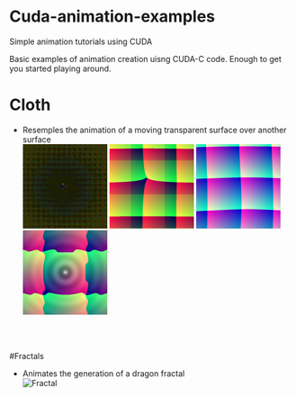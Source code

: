 # Cuda-animation-examples
Simple animation tutorials using CUDA

Basic examples of animation creation uisng CUDA-C code. Enough to get you started playing around.


# Cloth<br>
- Resemples the animation of a moving transparent surface over another surface<br>
![Cloth](https://github.com/CodedK/Cuda-animation-examples/blob/master/assets/cloth.gif)
![Cloth](https://github.com/CodedK/Cuda-animation-examples/blob/master/assets/cloth1.png)
![Cloth](https://github.com/CodedK/Cuda-animation-examples/blob/master/assets/cloth2.png)
![Cloth](https://github.com/CodedK/Cuda-animation-examples/blob/master/assets/cloth3.png)

<br><br>

#Fractals
- Animates the generation of a dragon fractal<br>
![Fractal](https://github.com/CodedK/Cuda-animation-examples/blob/master/assets/fractal.gif)

